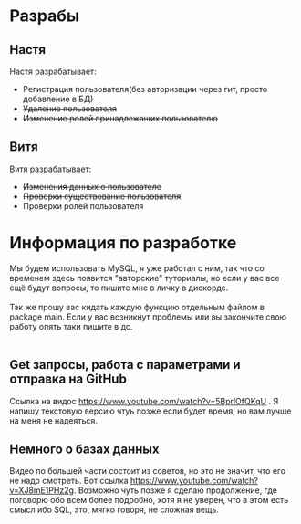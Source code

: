 # Разрабы
## Настя
Настя разрабатывает:<br>
- Регистрация пользователя(без авторизации через гит, просто добавление в БД) <br>
- ~~Удаление пользователя~~<br>
- ~~Изменение ролей принадлежащих пользователю~~<br>
## Витя
Витя разрабатывает:<br>
- ~~Изменения данных о пользователе~~<br>
- ~~Проверки существование пользователя~~<br>
- Проверки ролей пользователя<br>

# Информация по разработке
  Мы будем использовать MySQL, я уже работал с ним, так что со временем здесь появится "авторские" туториалы, но если у вас все ещё будут вопросы, то пишите мне в личку в дискорде.<br><br>
  Так же прошу вас кидать каждую функцию отдельным файлом в package main. Если у вас возникнут проблемы или вы закончите свою работу опять таки пишите в дс.
  <br><br>
## Get запросы, работа с параметрами и отправка на GitHub
Ссылка на видос https://www.youtube.com/watch?v=5BprlOfQKqU . Я напишу текстовую версию чтуь позже если будет время, но вам лучше на меня не надеяться.
## Немного о базах данных
Видео по большей части состоит из советов, но это не значит, что его не надо смотреть. Вот ссылка https://www.youtube.com/watch?v=XJ8mE1PHz2g. Возможно чуть позже я сделаю продолжение, где поговорю обо всем более подробно, хотя я не уверен, что в этом есть смысл ибо SQL, это, мягко говоря, не сложная вещь.
